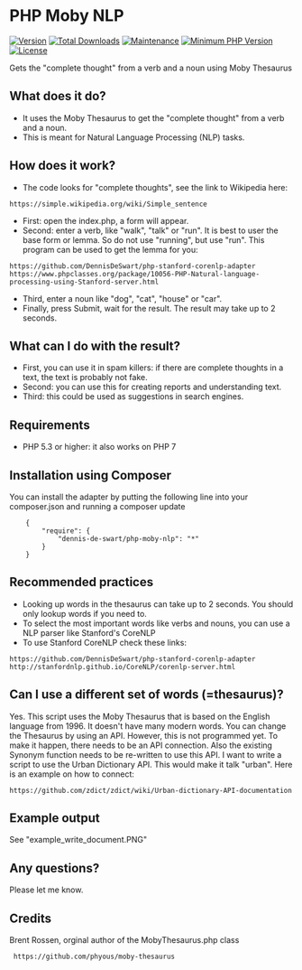 
# PHP Moby NLP
[![Version](https://img.shields.io/packagist/v/dennis-de-swart/php-moby-nlp.svg?style=flat-square)](https://packagist.org/packages/dennis-de-swart/php-moby-nlp)
[![Total Downloads](https://img.shields.io/packagist/dt/dennis-de-swart/php-moby-nlp.svg?style=flat-square)](https://packagist.org/packages/dennis-de-swart/php-moby-nlp)
[![Maintenance](https://img.shields.io/maintenance/yes/2018.svg?style=flat-square)](https://github.com/DennisDeSwart/php-moby-nlp) 
[![Minimum PHP Version](https://img.shields.io/badge/php-%3E%3D%205.3-4AC51C.svg?style=flat-square)](http://php.net/)
[![License](https://img.shields.io/packagist/l/dennis-de-swart/php-moby-nlp.svg?style=flat-square)](https://opensource.org/licenses/MIT)

Gets the "complete thought" from a verb and a noun using Moby Thesaurus


## What does it do?
- It uses the Moby Thesaurus to get the "complete thought" from a verb and a noun.
- This is meant for Natural Language Processing (NLP) tasks.

## How does it work?
- The code looks for "complete thoughts", see the link to Wikipedia here:
```
https://simple.wikipedia.org/wiki/Simple_sentence
```

- First: open the index.php, a form will appear.
- Second: enter a verb, like "walk", "talk" or "run". It is best to user the base form or lemma. So do not use "running", but use "run". This program can be used to get the lemma for you: 
```
https://github.com/DennisDeSwart/php-stanford-corenlp-adapter
https://www.phpclasses.org/package/10056-PHP-Natural-language-processing-using-Stanford-server.html
```

- Third, enter a noun like "dog", "cat", "house" or "car".
- Finally, press Submit, wait for the result. The result may take up to 2 seconds.


## What can I do with the result?

- First, you can use it in spam killers: if there are complete thoughts in a text, the text is probably not fake.
- Second: you can use this for creating reports and understanding text.
- Third: this could be used as suggestions in search engines.


## Requirements
- PHP 5.3 or higher: it also works on PHP 7


## Installation using Composer 

You can install the adapter by putting the following line into your composer.json and running a composer update

```
    {
        "require": {
            "dennis-de-swart/php-moby-nlp": "*"
        }
    }
```


## Recommended practices

- Looking up words in the thesaurus can take up to 2 seconds. You should only lookup words if you need to.
- To select the most important words like verbs and nouns, you can use a NLP parser like Stanford's CoreNLP
- To use Stanford CoreNLP check these links:
```
https://github.com/DennisDeSwart/php-stanford-corenlp-adapter
http://stanfordnlp.github.io/CoreNLP/corenlp-server.html
```


## Can I use a different set of words (=thesaurus)? 
Yes. This script uses the Moby Thesaurus that is based on the English language from 1996. It doesn't have many modern words. You can change the Thesaurus by using an API.
However, this is not programmed yet. To make it happen, there needs to be an API connection. Also the existing Synonym function needs to be re-written to use this API.
I want to write a script to use the Urban Dictionary API. This would make it talk "urban". Here is an example on how to connect:
```
https://github.com/zdict/zdict/wiki/Urban-dictionary-API-documentation
```

## Example output

See "example_write_document.PNG"


## Any questions?

Please let me know. 


## Credits

Brent Rossen, orginal author of the MobyThesaurus.php class
```
 https://github.com/phyous/moby-thesaurus
```

